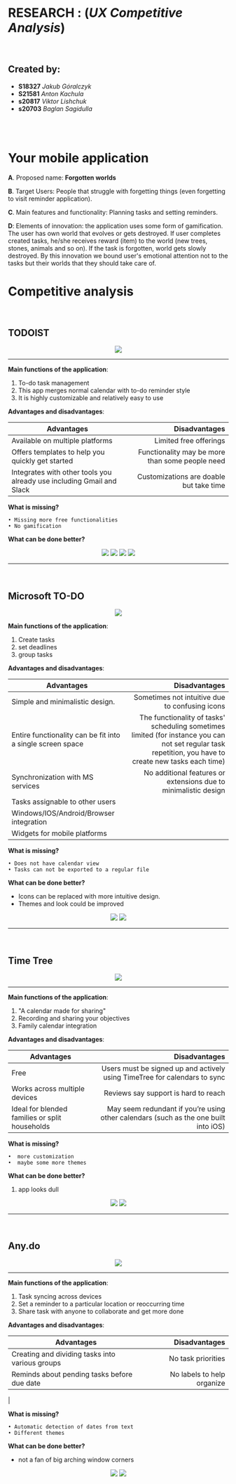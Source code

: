 
# **RESEARCH** : (*UX Competitive Analysis*)
<br>

## Created by: 
* **S18327** *Jakub Góralczyk*
* **S21581** *Anton Kachula*
* **s20817** *Viktor Lishchuk*
* **s20703** *Baglan Sagidulla*

<br>
<br>

# Your mobile application

**A**. Proposed name: **Forgotten worlds**

**B**. Target Users: People that struggle with forgetting things (even forgetting to visit reminder application).

**C**. Main features and functionality: Planning tasks and setting reminders.

**D**: Elements of innovation: the application uses some form of gamification. The user has own world that evolves or gets destroyed. If user completes created tasks, he/she receives reward (item) to the world (new trees, stones, animals and so on). If the task is forgotten, world gets slowly destroyed. By this innovation we bound user's emotional attention not to the tasks but their worlds that they should take care of. 

# Competitive analysis
<br>

## TODOIST

<p align="center">
    <img src="photos\logos\Todoist_logo.png">
</p>

---

**Main functions of the application**:

1. To-do task management 
2. This app merges normal calendar with to-do reminder style
3. It is highly customizable and relatively easy to use

**Advantages and disadvantages**:

| Advantages| Disadvantages |
|-----------|-------------:|
| Available on multiple platforms| Limited free offerings
| Offers templates to help you quickly get started| Functionality may be more than some people need
| Integrates with other tools you already use including Gmail and Slack | Customizations are doable but take time

**What is missing?**

	• Missing more free functionalities 
	• No gamification

**What can be done better?**
<p align="center">
    <img src="photos\todoist\todoistone.jpg">
	<img src="photos\todoist\todoisttwo.jpg">
	<img src="photos\todoist\todoistthree.jpg">
	<img src="photos\todoist\todoistfour.jpg">
</p>



---
<br>

## Microsoft TO-DO

<p align="center" style='width: 100%' >
    <img src="photos\logos\mstodo.svg">
</p>


**Main functions of the application**:

1. Create tasks
2. set deadlines
3. group tasks

**Advantages and disadvantages**:


| Advantages| Disadvantages |
|-----------|-------------:|
|Simple and minimalistic design. | Sometimes not intuitive due to confusing icons |
|Entire functionality can be fit into a single screen space | The functionality of tasks' scheduling sometimes limited (for instance you can not set regular task repetition, you have to create new tasks each time)|
|Synchronization with MS services | No additional features or extensions due to minimalistic design |
|Tasks assignable to other users | |
|Windows/IOS/Android/Browser integration | |
|Widgets for mobile platforms | |

**What is missing?**

	• Does not have calendar view
	• Tasks can not be exported to a regular file


**What can be done better?**

* Icons can be replaced with more intuitive design.
* Themes and look could be improved 

<p align="center">
    <img src="photos\mstodo\msone.jpg">
	<img src="photos\mstodo\mstwo.jpg">
	
</p>

---
<br>

## Time Tree
<p align="center">
    <img src="photos\logos\timetree.svg">
</p>

---
**Main functions of the application**:

1. "A calendar made for sharing"
2. Recording and sharing your objectives
3. Family calendar integration

**Advantages and disadvantages**:

| Advantages| Disadvantages |
|-----------|-------------:|
| Free | Users must be signed up and actively using TimeTree for calendars to sync
| Works across multiple devices | Reviews say support is hard to reach
| Ideal for blended families or split households | May seem redundant if you’re using other calendars (such as the one built into iOS)

**What is missing?**

	•  more customization
	•  maybe some more themes

**What can be done better?**

1. app looks dull

<p align="center">
    <img src="photos\timetree\timetreeone.jpg">
	<img src="photos\timetree\timetreetwo.jpg">
</p>

---
<br>

## Any.do
<p align="center">
    <img src="photos\logos\Any.do_logo.png">
</p>

---
**Main functions of the application**:

1. Task syncing across devices
2. Set a reminder to a particular location or reoccurring time
3. Share task with anyone to collaborate and get more done

**Advantages and disadvantages**:

| Advantages| Disadvantages |
|-----------|-------------:|
|Creating and dividing tasks into various groups| No task priorities |
|Reminds about pending tasks before due date | No labels to help organize |
|

**What is missing?**

	• Automatic detection of dates from text
	• Different themes

**What can be done better?**
* not a fan of big arching window corners

<p align="center">
    <img src="photos\anydo\anydoone.jpg">
	<img src="photos\anydo\anydotwo.jpg">
</p>
